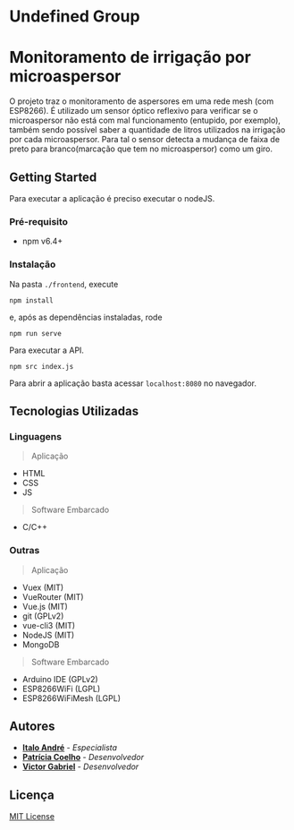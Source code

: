 # Undefined Group
# Monitoramento de irrigação por microaspersor

O projeto traz o monitoramento de aspersores em uma rede mesh (com ESP8266). É utilizado um sensor óptico reflexivo para verificar se o microaspersor não está com mal funcionamento (entupido, por exemplo), também sendo possível saber a quantidade de litros utilizados na irrigação por cada microaspersor. Para tal o sensor detecta a mudança de faixa de preto para branco(marcação que tem no microaspersor) como um giro.

## Getting Started

Para executar a aplicação é preciso executar o nodeJS.

### Pré-requisito

* npm v6.4+

### Instalação

Na pasta `./frontend`, execute

```shell-session
npm install
```

e, após as dependências instaladas, rode

```shell-session
npm run serve
```
Para executar a  API. 
```shell-session
npm src index.js
```

Para abrir a aplicação basta acessar `localhost:8080` no navegador.

## Tecnologias Utilizadas

### Linguagens

> Aplicação

* HTML
* CSS
* JS

> Software Embarcado
* C/C++

### Outras

> Aplicação

* Vuex (MIT)
* VueRouter (MIT)
* Vue.js (MIT)
* git (GPLv2)
* vue-cli3 (MIT)
* NodeJS (MIT)
* MongoDB

> Software Embarcado

* Arduino IDE (GPLv2)
* ESP8266WiFi (LGPL)
* ESP8266WiFiMesh (LGPL)


## Autores

* **[Italo André](https://github.com/IACF)** - *Especialista*
* **[Patrícia Coelho](https://github.com/patriciacoelho)** - *Desenvolvedor*
* **[Victor Gabriel](https://github.com/victorgfb)** - *Desenvolvedor*

## Licença

[MIT License](https://github.com/hardAgro/topzera/blob/master/LICENSE.txt)
